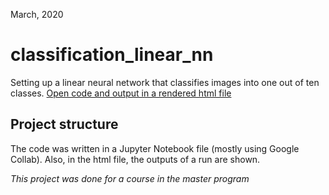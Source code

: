 March, 2020

# classification\_linear\_nn

Setting up a linear  neural network that classifies images into one out of ten classes. [Open code and output in a rendered html file]()

## Project structure

The code was written in a Jupyter Notebook file (mostly using Google Collab). Also, in the html file, the outputs of a run are shown.

_This project was done for a course in the master program_